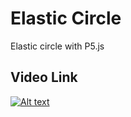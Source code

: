 # Elastic Circle
Elastic circle with P5.js

## Video Link

[![Alt text](https://img.youtube.com/vi/W5EcMR4eYC4/0.jpg)](https://www.youtube.com/watch?v=W5EcMR4eYC4)

